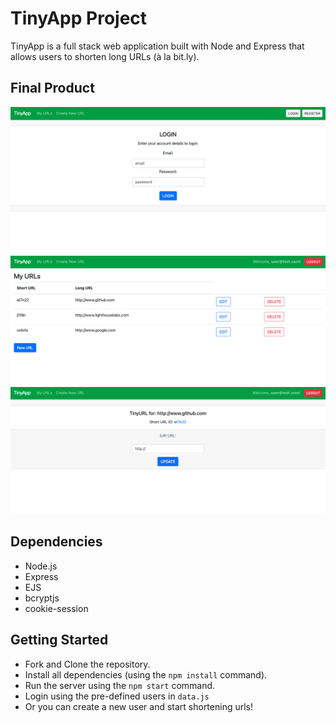 # TinyApp Project

TinyApp is a full stack web application built with Node and Express that allows users to shorten long URLs (à la bit.ly).

## Final Product

!["Home Page"](https://raw.githubusercontent.com/knnku/tinyapp/main/docs/one.png)
!["Url list"](https://raw.githubusercontent.com/knnku/tinyapp/main/docs/two.png)
!["Url Editing"](https://raw.githubusercontent.com/knnku/tinyapp/main/docs/three.png)

## Dependencies

- Node.js
- Express
- EJS
- bcryptjs
- cookie-session

## Getting Started

- Fork and Clone the repository.
- Install all dependencies (using the `npm install` command).
- Run the server using the `npm start` command.
- Login using the pre-defined users in `data.js`
- Or you can create a new user and start shortening urls!